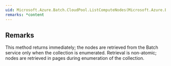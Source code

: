 ```yaml
---  
uid: Microsoft.Azure.Batch.CloudPool.ListComputeNodes(Microsoft.Azure.Batch.DetailLevel,System.Collections.Generic.IEnumerable{Microsoft.Azure.Batch.BatchClientBehavior})  
remarks: *content  
---  
```

  
## Remarks  
 This method returns immediately; the nodes are retrieved from the Batch service only when the collection is enumerated.             Retrieval is non-atomic; nodes are retrieved in pages during enumeration of the collection.
